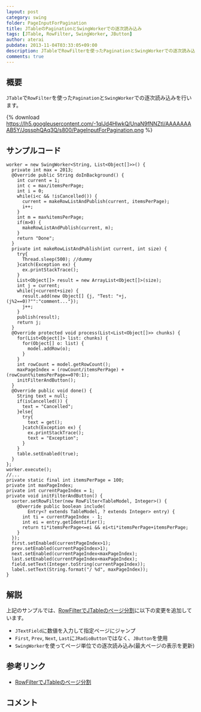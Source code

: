 ```yaml
---
layout: post
category: swing
folder: PageInputForPagination
title: JTableのPaginationとSwingWorkerでの逐次読み込み
tags: [JTable, RowFilter, SwingWorker, JButton]
author: aterai
pubdate: 2013-11-04T03:33:05+09:00
description: JTableでRowFilterを使ったPaginationとSwingWorkerでの逐次読み込みを行います。
comments: true
---
```

## 概要
`JTable`で`RowFilter`を使った`Pagination`と`SwingWorker`での逐次読み込みを行います。

{% download https://lh5.googleusercontent.com/-1qIJd4HlwkQ/UnaN9fNNZtI/AAAAAAAAB5Y/JqssphQAq3Q/s800/PageInputForPagination.png %}

## サンプルコード
<pre class="prettyprint"><code>worker = new SwingWorker&lt;String, List&lt;Object[]&gt;&gt;() {
  private int max = 2013;
  @Override public String doInBackground() {
    int current = 1;
    int c = max/itemsPerPage;
    int i = 0;
    while(i&lt;c &amp;&amp; !isCancelled()) {
      current = makeRowListAndPublish(current, itemsPerPage);
      i++;
    }
    int m = max%itemsPerPage;
    if(m&gt;0) {
      makeRowListAndPublish(current, m);
    }
    return "Done";
  }
  private int makeRowListAndPublish(int current, int size) {
    try{
      Thread.sleep(500); //dummy
    }catch(Exception ex) {
      ex.printStackTrace();
    }
    List&lt;Object[]&gt; result = new ArrayList&lt;Object[]&gt;(size);
    int j = current;
    while(j&lt;current+size) {
      result.add(new Object[] {j, "Test: "+j, (j%2==0)?"":"comment..."});
      j++;
    }
    publish(result);
    return j;
  }
  @Override protected void process(List&lt;List&lt;Object[]&gt;&gt; chunks) {
    for(List&lt;Object[]&gt; list: chunks) {
      for(Object[] o: list) {
        model.addRow(o);
      }
    }
    int rowCount = model.getRowCount();
    maxPageIndex = (rowCount/itemsPerPage) + (rowCount%itemsPerPage==0?0:1);
    initFilterAndButton();
  }
  @Override public void done() {
    String text = null;
    if(isCancelled()) {
      text = "Cancelled";
    }else{
      try{
        text = get();
      }catch(Exception ex) {
        ex.printStackTrace();
        text = "Exception";
      }
    }
    table.setEnabled(true);
  }
};
worker.execute();
//...
private static final int itemsPerPage = 100;
private int maxPageIndex;
private int currentPageIndex = 1;
private void initFilterAndButton() {
  sorter.setRowFilter(new RowFilter&lt;TableModel, Integer&gt;() {
    @Override public boolean include(
        Entry&lt;? extends TableModel, ? extends Integer&gt; entry) {
      int ti = currentPageIndex - 1;
      int ei = entry.getIdentifier();
      return ti*itemsPerPage&lt;=ei &amp;&amp; ei&lt;ti*itemsPerPage+itemsPerPage;
    }
  });
  first.setEnabled(currentPageIndex&gt;1);
  prev.setEnabled(currentPageIndex&gt;1);
  next.setEnabled(currentPageIndex&lt;maxPageIndex);
  last.setEnabled(currentPageIndex&lt;maxPageIndex);
  field.setText(Integer.toString(currentPageIndex));
  label.setText(String.format("/ %d", maxPageIndex));
}
</code></pre>

## 解説
上記のサンプルでは、[RowFilterでJTableのページ分割](http://ateraimemo.com/Swing/TablePagination.html)に以下の変更を追加しています。

- `JTextField`に数値を入力して指定ページにジャンプ
- `First`, `Prev`, `Next`, `Last`に`JRadioButton`ではなく、`JButton`を使用
- `SwingWorker`を使ってページ単位での逐次読み込み(最大ページの表示を更新)

<!-- dummy comment line for breaking list -->

## 参考リンク
- [RowFilterでJTableのページ分割](http://ateraimemo.com/Swing/TablePagination.html)

<!-- dummy comment line for breaking list -->

## コメント
